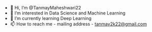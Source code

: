 - 👋 Hi, I’m @TanmayMaheshwari22
- 👀 I’m interested in Data Science and Machine Learning
- 🌱 I’m currently learning Deep Learning
- 📫 How to reach me - mailing address - tanmay2k22@gmail.com

<!---
TanmayMaheshwari22/TanmayMaheshwari22 is a ✨ special ✨ repository because its `README.md` (this file) appears on your GitHub profile.
You can click the Preview link to take a look at your changes.
--->
